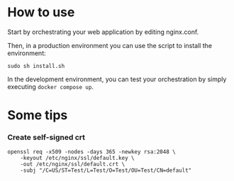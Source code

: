 # How to use

Start by orchestrating your web application by editing nginx.conf.

Then, in a production environment you can use the script to install the environment:

```shell
sudo sh install.sh
```

In the development environment, you can test your orchestration by simply executing `docker compose up`.

# Some tips

### Create self-signed crt
```shell
openssl req -x509 -nodes -days 365 -newkey rsa:2048 \
    -keyout /etc/nginx/ssl/default.key \
    -out /etc/nginx/ssl/default.crt \
    -subj "/C=US/ST=Test/L=Test/O=Test/OU=Test/CN=default"
```